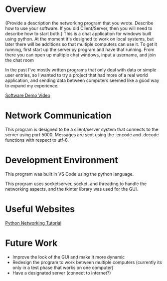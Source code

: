 # Overview

{Provide a description the networking program that you wrote. Describe how to use your software.  If you did Client/Server, then you will need to describe how to start both.}
This is a chat application for windows built using python. At the moment it's designed to work on local systems, but later there will be additions so that multiple computers can use it.
To get it running, first start up the server.py program and have that running. From there you can open up multiple chat windows, input a username, and join the chat room

In the past I've mostly written programs that only deal with data or simple user entries, so I wanted to try a project that had more of a real world application, and sending
data between computers seemed like a good way to expand my experience. 

[Software Demo Video](https://youtu.be/_e2yTOnUfvc)

# Network Communication

This program is designed to be a client/server system that connects to the server using port 5000. 
Messages are sent using the .encode and .decode functions with respect to utf-8. 

# Development Environment

This program was built in VS Code using the python language. 

This program uses socketserver, socket, and threading to handle the networking aspects, and the tkinter library was used for the GUI. 

# Useful Websites

[Python Networking Tutorial](https://www.youtube.com/watch?v=hBnOdIg0jAM)

# Future Work

* Improve the look of the GUI and make it more dynamic
* Redesign the program to work between multiple computers (currently its only in a test phase that works on one computer)
* Have a designated server (connect to internet?)

